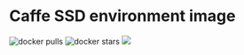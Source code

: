 
# Caffe SSD environment image

![docker pulls](https://img.shields.io/docker/pulls/linkernetworks/caffe-ssd.svg) ![docker stars](https://img.shields.io/docker/stars/linkernetworks/caffe-ssd.svg) [![](https://images.microbadger.com/badges/image/linkernetworks/caffe-ssd.svg)](https://microbadger.com/images/linkernetworks/caffe-ssd "linkernetworks/caffe-ssd image metadata")